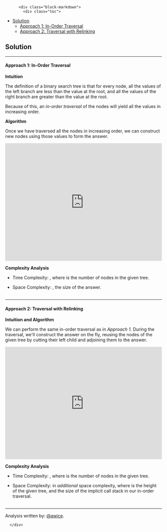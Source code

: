 <div class="article-body">
        
          <div class="block-markdown">
            <div class="toc">
<ul>
<li><a href="#solution">Solution</a><ul>
<li><a href="#approach-1-in-order-traversal">Approach 1: In-Order Traversal</a></li>
<li><a href="#approach-2-traversal-with-relinking">Approach 2: Traversal with Relinking</a></li>
</ul>
</li>
</ul>
</div>
<h2 id="solution">Solution</h2>
<hr>
<h4 id="approach-1-in-order-traversal">Approach 1: In-Order Traversal</h4>
<p><strong>Intuition</strong></p>
<p>The definition of a binary search tree is that for every node, all the values of the left branch are less than the value at the root, and all the values of the right branch are greater than the value at the root.</p>
<p>Because of this, an <em>in-order traversal</em> of the nodes will yield all the values in increasing order.</p>
<p><strong>Algorithm</strong></p>
<p>Once we have traversed all the nodes in increasing order, we can construct new nodes using those values to form the answer.</p>
<iframe src="https://leetcode.com/playground/RonWhYrN/shared" frameborder="0" width="100%" height="378" name="RonWhYrN"></iframe>

<p><strong>Complexity Analysis</strong></p>
<ul>
<li>
<p>Time Complexity:  <script type="math/tex; mode=display">O(N)</script>, where <script type="math/tex; mode=display">N</script> is the number of nodes in the given tree.</p>
</li>
<li>
<p>Space Complexity:  <script type="math/tex; mode=display">O(N)</script>, the size of the answer.
<br>
<br></p>
</li>
</ul>
<hr>
<h4 id="approach-2-traversal-with-relinking">Approach 2: Traversal with Relinking</h4>
<p><strong>Intuition and Algorithm</strong></p>
<p>We can perform the same in-order traversal as in <em>Approach 1</em>.  During the traversal, we'll construct the answer on the fly, reusing the nodes of the given tree by cutting their left child and adjoining them to the answer.</p>
<iframe src="https://leetcode.com/playground/5M7CYgmK/shared" frameborder="0" width="100%" height="361" name="5M7CYgmK"></iframe>

<p><strong>Complexity Analysis</strong></p>
<ul>
<li>
<p>Time Complexity:  <script type="math/tex; mode=display">O(N)</script>, where <script type="math/tex; mode=display">N</script> is the number of nodes in the given tree.</p>
</li>
<li>
<p>Space Complexity:  <script type="math/tex; mode=display">O(H)</script> in <em>additional</em> space complexity, where <script type="math/tex; mode=display">H</script> is the height of the given tree, and the size of the implicit call stack in our in-order traversal.
<br>
<br></p>
</li>
</ul>
<hr>
<p>Analysis written by: <a href="https://leetcode.com/awice">@awice</a>.</p>
          </div>
        
      </div>